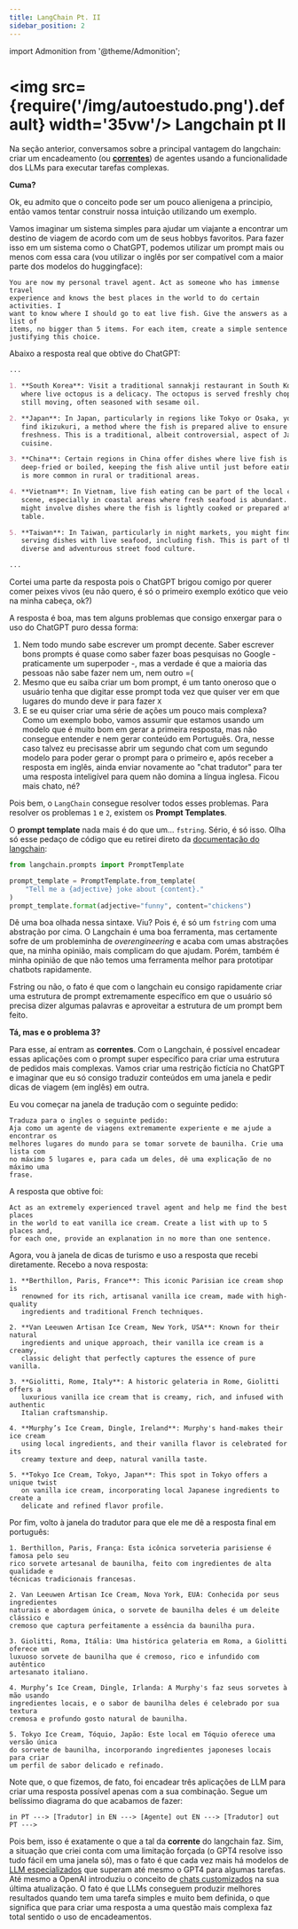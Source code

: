 ```yaml
---
title: LangChain Pt. II
sidebar_position: 2
---
```

import Admonition from '@theme/Admonition';

# <img src={require('/img/autoestudo.png').default} width='35vw'/> Langchain pt II

Na seção anterior, conversamos sobre a principal vantagem do langchain:
criar um encadeamento (ou
[**correntes**](https://docs.kanaries.net/articles/langchain-chains-what-is-langchain))
de agentes usando a funcionalidade dos LLMs para executar tarefas
complexas.

**Cuma?**

Ok, eu admito que o conceito pode ser um pouco alienigena a principio,
então vamos tentar construir nossa intuição utilizando um exemplo.

Vamos imaginar um sistema simples para ajudar um viajante a encontrar um
destino de viagem de acordo com um de seus hobbys favoritos. Para fazer isso em
um sistema como o ChatGPT, podemos utilizar um prompt mais ou menos com essa
cara (vou utilizar o inglês por ser compatível com a maior parte dos modelos do
huggingface):

```
You are now my personal travel agent. Act as someone who has immense travel
experience and knows the best places in the world to do certain activities. I
want to know where I should go to eat live fish. Give the answers as a list of
items, no bigger than 5 items. For each item, create a simple sentence
justifying this choice.
```

Abaixo a resposta real que obtive do ChatGPT:

```md
...

1. **South Korea**: Visit a traditional sannakji restaurant in South Korea,
   where live octopus is a delicacy. The octopus is served freshly chopped and
   still moving, often seasoned with sesame oil.

2. **Japan**: In Japan, particularly in regions like Tokyo or Osaka, you can
   find ikizukuri, a method where the fish is prepared alive to ensure
   freshness. This is a traditional, albeit controversial, aspect of Japanese
   cuisine.

3. **China**: Certain regions in China offer dishes where live fish is quickly
   deep-fried or boiled, keeping the fish alive until just before eating. This
   is more common in rural or traditional areas.

4. **Vietnam**: In Vietnam, live fish eating can be part of the local culinary
   scene, especially in coastal areas where fresh seafood is abundant. This
   might involve dishes where the fish is lightly cooked or prepared at your
   table.

5. **Taiwan**: In Taiwan, particularly in night markets, you might find stalls
   serving dishes with live seafood, including fish. This is part of the
   diverse and adventurous street food culture.

...
```

Cortei uma parte da resposta pois o ChatGPT brigou comigo por querer comer
peixes vivos (eu não quero, é só o primeiro exemplo exótico que veio na minha
cabeça, ok?)

A resposta é boa, mas tem alguns problemas que consigo enxergar para o uso do
ChatGPT puro dessa forma:

1. Nem todo mundo sabe escrever um prompt decente. Saber escrever bons prompts
   é quase como saber fazer boas pesquisas no Google - praticamente um
   superpoder -, mas a verdade é que a maioria das pessoas não sabe fazer nem
   um, nem outro =(
2. Mesmo que eu saiba criar um bom prompt, é um tanto oneroso que o usuário
   tenha que digitar esse prompt toda vez que quiser ver em que lugares do
   mundo deve ir para fazer `X`
3. E se eu quiser criar uma série de ações um pouco mais complexa? Como um
   exemplo bobo, vamos assumir que estamos usando um modelo que é muito bom em
   gerar a primeira resposta, mas não consegue entender e nem gerar conteúdo em
   Português. Ora, nesse caso talvez eu precisasse abrir um segundo chat com um
   segundo modelo para poder gerar o prompt para o primeiro e, após receber a
   resposta em inglês, ainda enviar novamente ao "chat tradutor" para ter uma
   resposta inteligível para quem não domina a língua inglesa. Ficou mais
   chato, né?

Pois bem, o `LangChain` consegue resolver todos esses problemas. Para resolver
os problemas `1` e `2`, existem os **Prompt Templates**.

O **prompt template** nada mais é do que um... `fstring`. Sério, é só isso.
Olha só esse pedaço de código que eu retirei direto da [documentação do
langchain](https://python.langchain.com/docs/modules/model_io/prompts/prompt_templates/):

```python
from langchain.prompts import PromptTemplate

prompt_template = PromptTemplate.from_template(
    "Tell me a {adjective} joke about {content}."
)
prompt_template.format(adjective="funny", content="chickens")
```

Dê uma boa olhada nessa sintaxe. Viu? Pois é, é só um `fstring` com uma
abstração por cima. O Langchain é uma boa ferramenta, mas certamente sofre de
um probleminha de *overengineering* e acaba com umas abstrações que, na minha
opinião, mais complicam do que ajudam. Porém, também é minha opinião de que não
temos uma ferramenta melhor para prototipar chatbots rapidamente.

Fstring ou não, o fato é que com o langchain eu consigo rapidamente criar uma
estrutura de prompt extremamente específico em que o usuário só precisa dizer
algumas palavras e aproveitar a estrutura de um prompt bem feito.

**Tá, mas e o problema 3?**

Para esse, aí entram as **correntes**. Com o Langchain, é possível encadear
essas aplicações com o prompt super específico para criar uma estrutura de
pedidos mais complexas. Vamos criar uma restrição fictícia no ChatGPT e
imaginar que eu só consigo traduzir conteúdos em uma janela e pedir dicas de
viagem (em inglês) em outra.

Eu vou começar na janela de tradução com o seguinte pedido:

```
Traduza para o ingles o seguinte pedido:
Aja como um agente de viagens extremamente experiente e me ajude a encontrar os
melhores lugares do mundo para se tomar sorvete de baunilha. Crie uma lista com
no máximo 5 lugares e, para cada um deles, dê uma explicação de no máximo uma
frase.
```

A resposta que obtive foi:

```
Act as an extremely experienced travel agent and help me find the best places
in the world to eat vanilla ice cream. Create a list with up to 5 places and,
for each one, provide an explanation in no more than one sentence.
```

Agora, vou à janela de dicas de turismo e uso a resposta que recebi
diretamente. Recebo a nova resposta:

```
1. **Berthillon, Paris, France**: This iconic Parisian ice cream shop is
   renowned for its rich, artisanal vanilla ice cream, made with high-quality
   ingredients and traditional French techniques.

2. **Van Leeuwen Artisan Ice Cream, New York, USA**: Known for their natural
   ingredients and unique approach, their vanilla ice cream is a creamy,
   classic delight that perfectly captures the essence of pure vanilla.

3. **Giolitti, Rome, Italy**: A historic gelateria in Rome, Giolitti offers a
   luxurious vanilla ice cream that is creamy, rich, and infused with authentic
   Italian craftsmanship.

4. **Murphy’s Ice Cream, Dingle, Ireland**: Murphy's hand-makes their ice cream
   using local ingredients, and their vanilla flavor is celebrated for its
   creamy texture and deep, natural vanilla taste.

5. **Tokyo Ice Cream, Tokyo, Japan**: This spot in Tokyo offers a unique twist
   on vanilla ice cream, incorporating local Japanese ingredients to create a
   delicate and refined flavor profile.
```

Por fim, volto à janela do tradutor para que ele me dê a resposta final em
português:

```
1. Berthillon, Paris, França: Esta icônica sorveteria parisiense é famosa pelo seu
rico sorvete artesanal de baunilha, feito com ingredientes de alta qualidade e
técnicas tradicionais francesas.

2. Van Leeuwen Artisan Ice Cream, Nova York, EUA: Conhecida por seus ingredientes
naturais e abordagem única, o sorvete de baunilha deles é um deleite clássico e
cremoso que captura perfeitamente a essência da baunilha pura.

3. Giolitti, Roma, Itália: Uma histórica gelateria em Roma, a Giolitti oferece um
luxuoso sorvete de baunilha que é cremoso, rico e infundido com autêntico
artesanato italiano.

4. Murphy’s Ice Cream, Dingle, Irlanda: A Murphy's faz seus sorvetes à mão usando
ingredientes locais, e o sabor de baunilha deles é celebrado por sua textura
cremosa e profundo gosto natural de baunilha.

5. Tokyo Ice Cream, Tóquio, Japão: Este local em Tóquio oferece uma versão única
do sorvete de baunilha, incorporando ingredientes japoneses locais para criar
um perfil de sabor delicado e refinado.
```

Note que, o que fizemos, de fato, foi encadear três aplicações de LLM para
criar uma resposta possível apenas com a sua combinação. Segue um belíssimo
diagrama do que acabamos de fazer:

```
in PT ---> [Tradutor] in EN ---> [Agente] out EN ---> [Tradutor] out PT --->
```

Pois bem, isso é exatamente o que a tal da **corrente** do langchain faz. Sim,
a situação que criei conta com uma limitação forçada (o GPT4 resolve isso tudo
fácil em uma janela só), mas o fato é que cada vez mais há modelos de [LLM
especializados](https://blogs.infosys.com/emerging-technology-solutions/artificial-intelligence/large-learning-models-the-rising-demand-of-specialized-llms.html)
que superam até mesmo o GPT4 para algumas tarefas. Até mesmo a OpenAI
introduziu o conceito de [chats
customizados](https://openai.com/blog/introducing-gpts) na sua última
atualização. O fato é que LLMs conseguem produzir melhores resultados quando tem
uma tarefa simples e muito bem definida, o que significa que para criar uma
resposta a uma questão mais complexa faz total sentido o uso de encadeamentos.
